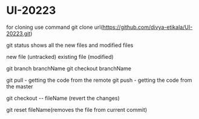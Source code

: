 # UI-20223


for cloning use command git clone url(https://github.com/divya-etikala/UI-20223.git)

git status
shows all the new files and modified files

new file (untracked)
existing file (modified)

git branch branchName
git checkout branchName

git pull - getting the code from the remote
git push - getting the code from the master

git checkout -- fileName (revert the changes)

git reset fileName(removes the file from current commit)